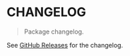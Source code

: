 # CHANGELOG

> Package changelog.

See [GitHub Releases](https://github.com/stdlib-js/stats-base-dists-geometric-ctor/releases) for the changelog.